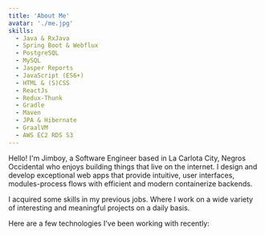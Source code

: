 ```yaml
---
title: 'About Me'
avatar: './me.jpg'
skills:
  - Java & RxJava
  - Spring Boot & Webflux
  - PostgreSQL 
  - MySQL
  - Jasper Reports
  - JavaScript (ES6+)
  - HTML & (S)CSS
  - ReactJs
  - Redux-Thunk
  - Gradle
  - Maven
  - JPA & Hibernate
  - GraalVM
  - AWS EC2 RDS S3
---
```


Hello! I'm Jimboy, a Software Engineer based in La Carlota City, Negros Occidental who enjoys building things that live on the internet. I design and develop exceptional web apps that provide intuitive, user interfaces, modules-process flows with efficient and modern containerize backends.

I acquired some skills in my previous jobs. Where I work on a wide variety of interesting and meaningful projects on a daily basis.

Here are a few technologies I've been working with recently:
